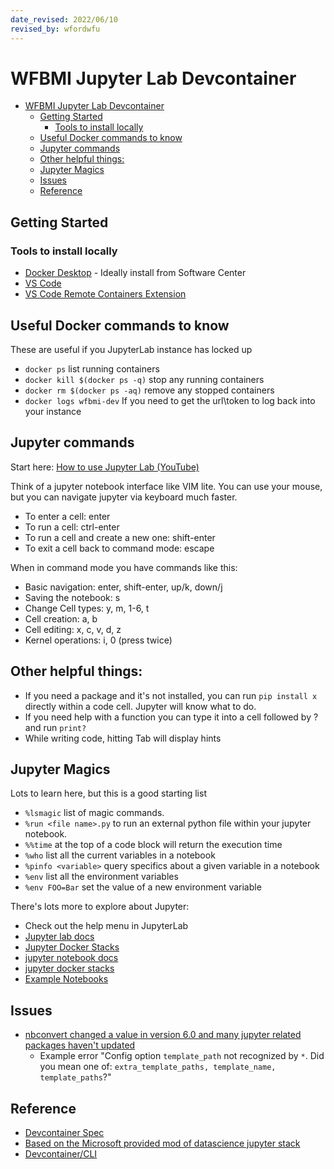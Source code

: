 ```yaml
---
date_revised: 2022/06/10
revised_by: wfordwfu
---
```


# WFBMI Jupyter Lab Devcontainer

- [WFBMI Jupyter Lab Devcontainer](#wfbmi-jupyter-lab-devcontainer)
  - [Getting Started](#getting-started)
    - [Tools to install locally](#tools-to-install-locally)
  - [Useful Docker commands to know](#useful-docker-commands-to-know)
  - [Jupyter commands](#jupyter-commands)
  - [Other helpful things:](#other-helpful-things)
  - [Jupyter Magics](#jupyter-magics)
  - [Issues](#issues)
  - [Reference](#reference)

## Getting Started

### Tools to install locally

- [Docker Desktop](https://www.docker.com/products/docker-desktop/) - Ideally install from Software Center
- [VS Code](https://code.visualstudio.com/download)
- [VS Code Remote Containers Extension](https://marketplace.visualstudio.com/items?itemName=ms-vscode-remote.remote-containers)

## Useful Docker commands to know

These are useful if you JupyterLab instance has locked up

- `docker ps` list running containers
- `docker kill $(docker ps -q)` stop any running containers
- `docker rm $(docker ps -aq)` remove any stopped containers
- `docker logs wfbmi-dev` If you need to get the url\token to log back into your instance

## Jupyter commands

Start here: [How to use Jupyter Lab (YouTube)](https://www.youtube.com/watch?v=A5YyoCKxEOU)

Think of a jupyter notebook interface like VIM lite.  You can use your mouse, but you can navigate jupyter via keyboard much faster.

- To enter a cell: enter
- To run a cell: ctrl-enter
- To run a cell and create a new one: shift-enter
- To exit a cell back to command mode: escape

When in command mode you have commands like this:

- Basic navigation: enter, shift-enter, up/k, down/j
- Saving the notebook: s
- Change Cell types: y, m, 1-6, t
- Cell creation: a, b
- Cell editing: x, c, v, d, z
- Kernel operations: i, 0 (press twice)

## Other helpful things:

- If you need a package and it's not installed, you can run `pip install x` directly within a code cell.  Jupyter will know what to do.
- If you need help with a function you can type it into a cell followed by ? and run `print?`
- While writing code, hitting Tab will display hints

## Jupyter Magics

Lots to learn here, but this is a good starting list

- `%lsmagic` list of magic commands.
- `%run <file name>.py` to run an external python file within your jupyter notebook.
- `%%time` at the top of a code block will return the execution time
- `%who` list all the current variables in a notebook
- `%pinfo <variable>` query specifics about a given variable in a notebook
- `%env` list all the environment variables
- `%env FOO=Bar` set the value of a new environment variable


There's lots more to explore about Jupyter:

- Check out the help menu in JupyterLab
- [Jupyter lab docs](https://jupyterlab.readthedocs.io/en/stable/getting_started/overview.html)
- [Jupyter Docker Stacks](https://jupyter-docker-stacks.readthedocs.io/en/latest/index.html)
- [jupyter notebook docs](https://jupyter-notebook.readthedocs.io/en/stable/index.html)
- [jupyter docker stacks](https://jupyter-docker-stacks.readthedocs.io/en/latest/index.html)
- [Example Notebooks](https://nbviewer.jupyter.org/github/jupyter/notebook/tree/master/docs/source/examples/Notebook/)

## Issues

- [nbconvert changed a value in version 6.0 and many jupyter related packages haven't updated](https://nbconvert.readthedocs.io/en/latest/changelog.html#id22)
  - Example error "Config option `template_path` not recognized by `*`.  Did you mean one of: `extra_template_paths, template_name, template_paths`?"


## Reference

- [Devcontainer Spec](https://containers.dev)
- [Based on the Microsoft provided mod of datascience jupyter stack](https://github.com/microsoft/vscode-dev-containers/tree/main/containers/jupyter-datascience-notebooks)
- [Devcontainer/CLI](https://github.com/devcontainers/cli)
